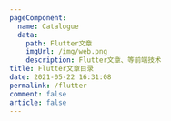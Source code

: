 ```yaml
---
pageComponent:
  name: Catalogue
  data:
    path: Flutter文章
    imgUrl: /img/web.png
    description: Flutter文章、等前端技术
title: Flutter文章目录
date: 2021-05-22 16:31:08
permalink: /flutter
comment: false
article: false
---
```

